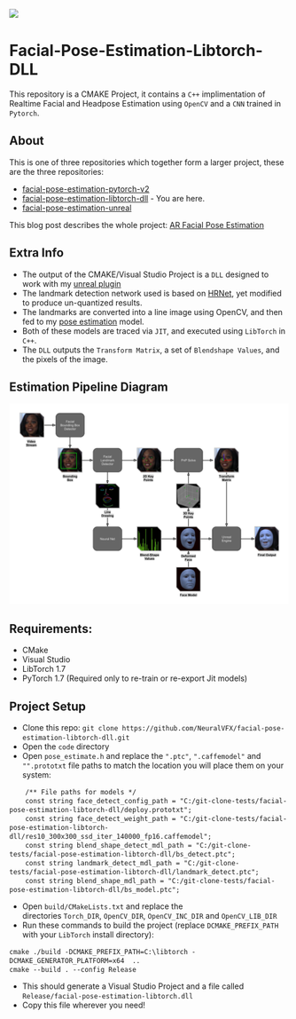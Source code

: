 ![](https://github.com/NeuralVFX/facial-pose-estimation-unreal/blob/main/Images/arface_b.gif)
# Facial-Pose-Estimation-Libtorch-DLL

This repository is a CMAKE Project, it contains a `C++` implimentation of Realtime Facial and Headpose Estimation using `OpenCV` and a `CNN` trained in `Pytorch`.

## About
This is one of three repositories which together form a larger project, these are the three repositories:
- [facial-pose-estimation-pytorch-v2](https://github.com/NeuralVFX/facial-pose-estimation-pytorch-v2)
- [facial-pose-estimation-libtorch-dll](https://github.com/NeuralVFX/facial-pose-estimation-libtorch-dll) - You are here.
- [facial-pose-estimation-unreal](https://github.com/NeuralVFX/facial-pose-estimation-unreal)

This blog post describes the whole project: [AR Facial Pose Estimation](http://neuralvfx.com/augmented-reality/ar-facial-pose-estimation/)

## Extra Info
- The output of the CMAKE/Visual Studio Project is a `DLL` designed to work with my [unreal plugin](https://github.com/NeuralVFX/facial-pose-estimation-libtorch-unreal)
- The landmark detection network used is based on [HRNet](https://github.com/HRNet/HRNet-Facial-Landmark-Detection), yet modified to produce un-quantized results.
- The landmarks are converted into a line image using OpenCV, and then fed to my [pose estimation](https://github.com/NeuralVFX/facial-pose-estimation-pytorch-v2) model.
- Both of these models are traced via `JIT`, and executed using `LibTorch` in `C++`.
- The `DLL` outputs the `Transform Matrix`, a set of `Blendshape Values`, and the pixels of the image.

## Estimation Pipeline Diagram
![](examples/diagram.png)

## Requirements:
- CMake
- Visual Studio
- LibTorch 1.7
- PyTorch 1.7 (Required only to re-train or re-export Jit models)

## Project Setup
- Clone this repo: `git clone https://github.com/NeuralVFX/facial-pose-estimation-libtorch-dll.git`
- Open the `code` directory
- Open `pose_estimate.h` and replace the `".ptc"`, `".caffemodel"` and `"".prototxt` file paths to match the location you will place them on your system:
```
	/** File paths for models */
	const string face_detect_config_path = "C:/git-clone-tests/facial-pose-estimation-libtorch-dll/deploy.prototxt";
	const string face_detect_weight_path = "C:/git-clone-tests/facial-pose-estimation-libtorch-dll/res10_300x300_ssd_iter_140000_fp16.caffemodel";
	const string blend_shape_detect_mdl_path = "C:/git-clone-tests/facial-pose-estimation-libtorch-dll/bs_detect.ptc";
	const string landmark_detect_mdl_path = "C:/git-clone-tests/facial-pose-estimation-libtorch-dll/landmark_detect.ptc";
	const string blend_shape_mdl_path = "C:/git-clone-tests/facial-pose-estimation-libtorch-dll/bs_model.ptc";
```

- Open `build/CMakeLists.txt` and replace the directories `Torch_DIR`, `OpenCV_DIR`, `OpenCV_INC_DIR` and `OpenCV_LIB_DIR`
- Run these commands to build the project (replace `DCMAKE_PREFIX_PATH` with your `LibTorch` install directory):
```
cmake ./build -DCMAKE_PREFIX_PATH=C:\libtorch -DCMAKE_GENERATOR_PLATFORM=x64  ..
cmake --build . --config Release
```
- This should generate a Visual Studio Project and a file called `Release/facial-pose-estimation-libtorch.dll`
- Copy this file wherever you need!

